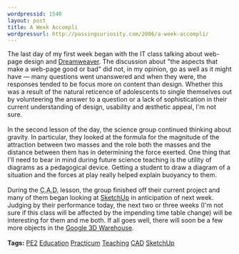 ```yaml
---
wordpressid: 1540
layout: post
title: A Week Accompli
wordpressurl: http://passingcuriosity.com/2006/a-week-accompli/
---
```

The last day of my first week began with the IT class talking about web-page design and <a href="http://www.adobe.com/products/dreamweaver/">Dreamweaver</a>. The discussion about "the aspects that make a web-page good or bad" did not, in my opinion, go as well as it might have &mdash; many questions went unanswered and when they were, the responses tended to be focus more on content than design. Whether this was a result of the natural reticence of adolescents to single themselves out by volunteering the answer to a question or a lack of sophistication in their current understanding of design, usability and &aelig;sthetic appeal, I'm not sure.<br /><br />In the second lesson of the day, the science group continued thinking about gravity. In particular, they looked at the formula for the magnitude of the attraction between two masses and the role both the masses and the distance between them has in determining the force exerted. One thing that I'll need to bear in mind during future science teaching is the utility of diagrams as a pedagogical device. Getting a student to draw a diagram of a situation and the forces at play really helped explain buoyancy to them.<br /><br />During the <acronym title="Computer Aided Design">C.A.D.</acronym> lesson, the group finished off their current project and many of them began looking at <a href="http://sketchup.google.com/">SketchUp</a> in anticipation of next week. Judging by their performance today, the next two or three weeks (I'm not sure if this class will be affected by the impending time table change) will be interesting for them and me both. If all goes well, there will soon be a few more objects in the <a href="http://sketchup.google.com/3dwarehouse/">Google 3D Warehouse</a>.<br /><br /><span class="tags"><strong>Tags:</strong><!--<br />--> <a rel="tag" href="http://del.icio.us/thsutton/pe2">PE2</a><!--<br />--> <a rel="tag" href="http://del.icio.us/thsutton/education">Education</a><!--<br />--> <a rel="tag" href="http://del.icio.us/thsutton/practicum">Practicum</a><!--<br />--> <a rel="tag" href="http://del.icio.us/thsutton/teaching">Teaching</a><!--<br />--> <a rel="tag" href="http://del.icio.us/thsutton/cad">CAD</a><!--<br />--> <a rel="tag" href="http://del.icio.us/thsutton/sketchup">SketchUp</a><!--<br />--></span>
